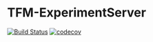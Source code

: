 # TFM-ExperimentServer

[![Build Status](https://travis-ci.org/Pelayo-Torre/TFM-ExperimentServer.svg?branch=master)](https://travis-ci.org/Pelayo-Torre/TFM-ExperimentServer)
[![codecov](https://codecov.io/gh/Pelayo-Torre/TFM-ExperimentServer/branch/master/graph/badge.svg)](https://codecov.io/gh/Pelayo-Torre/TFM-ExperimentServer)
